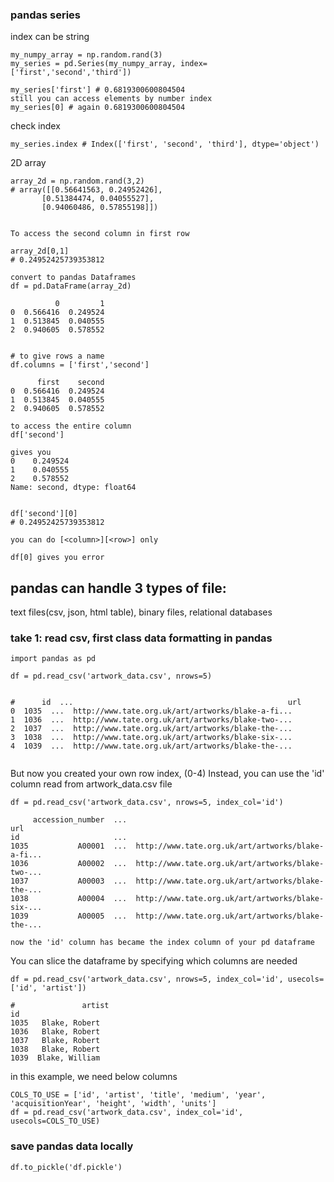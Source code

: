 ###  pandas series
index can be string

```
my_numpy_array = np.random.rand(3)
my_series = pd.Series(my_numpy_array, index=['first','second','third'])

my_series['first'] # 0.6819300600804504
still you can access elements by number index
my_series[0] # again 0.6819300600804504
```
check index
```angular2html
my_series.index # Index(['first', 'second', 'third'], dtype='object')
```

2D array
```angular2html
array_2d = np.random.rand(3,2)
# array([[0.56641563, 0.24952426],
       [0.51384474, 0.04055527],
       [0.94060486, 0.57855198]])


To access the second column in first row

array_2d[0,1]
# 0.24952425739353812

convert to pandas Dataframes
df = pd.DataFrame(array_2d)

          0         1
0  0.566416  0.249524
1  0.513845  0.040555
2  0.940605  0.578552


# to give rows a name
df.columns = ['first','second']

      first    second
0  0.566416  0.249524
1  0.513845  0.040555
2  0.940605  0.578552

to access the entire column
df['second']

gives you
0    0.249524
1    0.040555
2    0.578552
Name: second, dtype: float64


df['second'][0]
# 0.24952425739353812

you can do [<column>][<row>] only 

df[0] gives you error
```

## pandas can handle 3 types of file:
text files(csv, json, html table), binary files, relational databases

### take 1: read csv, first class data formatting in pandas
```angular2html
import pandas as pd

df = pd.read_csv('artwork_data.csv', nrows=5)


#      id  ...                                                url
0  1035  ...  http://www.tate.org.uk/art/artworks/blake-a-fi...
1  1036  ...  http://www.tate.org.uk/art/artworks/blake-two-...
2  1037  ...  http://www.tate.org.uk/art/artworks/blake-the-...
3  1038  ...  http://www.tate.org.uk/art/artworks/blake-six-...
4  1039  ...  http://www.tate.org.uk/art/artworks/blake-the-...


```

But now you created your own row index, (0-4)
Instead, you can use the 'id' column read from artwork_data.csv file

```angular2html
df = pd.read_csv('artwork_data.csv', nrows=5, index_col='id')

     accession_number  ...                                                url
id                     ...                                                   
1035           A00001  ...  http://www.tate.org.uk/art/artworks/blake-a-fi...
1036           A00002  ...  http://www.tate.org.uk/art/artworks/blake-two-...
1037           A00003  ...  http://www.tate.org.uk/art/artworks/blake-the-...
1038           A00004  ...  http://www.tate.org.uk/art/artworks/blake-six-...
1039           A00005  ...  http://www.tate.org.uk/art/artworks/blake-the-...

now the 'id' column has became the index column of your pd dataframe

```

You can slice the dataframe by specifying which columns are needed
```angular2html
df = pd.read_csv('artwork_data.csv', nrows=5, index_col='id', usecols=['id', 'artist'])

#               artist
id                  
1035   Blake, Robert
1036   Blake, Robert
1037   Blake, Robert
1038   Blake, Robert
1039  Blake, William

```

in this example, we need below columns
```
COLS_TO_USE = ['id', 'artist', 'title', 'medium', 'year', 'acquisitionYear', 'height', 'width', 'units']
df = pd.read_csv('artwork_data.csv', index_col='id', usecols=COLS_TO_USE)
```

### save pandas data locally
```angular2html
df.to_pickle('df.pickle')
```